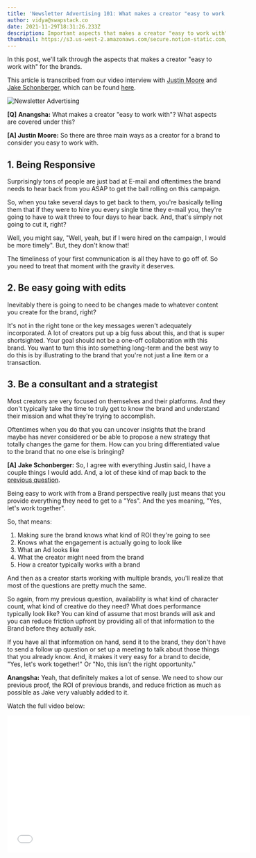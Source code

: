 ```yaml
---
title: 'Newsletter Advertising 101: What makes a creator "easy to work with"?'
author: vidya@swapstack.co
date: 2021-11-29T18:31:26.233Z
description: Important aspects that makes a creator "easy to work with" for the brands.
thumbnail: https://s3.us-west-2.amazonaws.com/secure.notion-static.com/e817ff6b-cdc9-4c6b-9593-fbbd47cedf15/Newsletter_Advertising_101_%281%29.jpg?X-Amz-Algorithm=AWS4-HMAC-SHA256&X-Amz-Content-Sha256=UNSIGNED-PAYLOAD&X-Amz-Credential=AKIAT73L2G45EIPT3X45%2F20211129%2Fus-west-2%2Fs3%2Faws4_request&X-Amz-Date=20211129T183607Z&X-Amz-Expires=86400&X-Amz-Signature=0153c9a13bb7c4eca2d3f87b0b364dc97116656fd71672ccd480730f380fc3e0&X-Amz-SignedHeaders=host&response-content-disposition=filename%20%3D%22Newsletter%2520Advertising%2520101%2520%281%29.jpg%22&x-id=GetObject
---
```

In this post, we'll talk through the aspects that makes a creator "easy to work with" for the brands.

This article is transcribed from our video interview with [Justin Moore](https://www.youtube.com/c/CreatorWizard) and [Jake Schonberger](https://www.linkedin.com/in/jakeschonberger/), which can be found [here](https://www.notion.so/Episode-1-Elements-of-a-clever-pitch-to-a-brand-3fbaa56c5f7a42b394b821ce6c864c91).

![Newsletter Advertising](newsletter-advertising-101-1-.jpg "Important aspects that makes a creator \"easy to work with\".")

**\[Q]** **Anangsha:** What makes a creator "easy to work with"? What aspects are covered under this?

**\[A] Justin Moore:** So there are three main ways as a creator for a brand to consider you easy to work with.



## 1. Being Responsive

Surprisingly tons of people are just bad at E-mail and oftentimes the brand needs to hear back from you ASAP to get the ball rolling on this campaign.

So, when you take several days to get back to them, you're basically telling them that if they were to hire you every single time they e-mail you, they're going to have to wait three to four days to hear back. And, that's simply not going to cut it, right?

Well, you might say, "Well, yeah, but if I were hired on the campaign, I would be more timely". But, they don't know that!

The timeliness of your first communication is all they have to go off of. So you need to treat that moment with the gravity it deserves.



## 2. Be easy going with edits

Inevitably there is going to need to be changes made to whatever content you create for the brand, right?

It's not in the right tone or the key messages weren't adequately incorporated. A lot of creators put up a big fuss about this, and that is super shortsighted. Your goal should not be a one-off collaboration with this brand. You want to turn this into something long-term and the best way to do this is by illustrating to the brand that you're not just a line item or a transaction.



## 3. Be a consultant and a strategist

Most creators are very focused on themselves and their platforms. And they don't typically take the time to truly get to know the brand and understand their mission and what they're trying to accomplish.

Oftentimes when you do that you can uncover insights that the brand maybe has never considered or be able to propose a new strategy that totally changes the game for them. How can you bring differentiated value to the brand that no one else is bringing?



**\[A]** **Jake Schonberger:** So, I agree with everything Justin said, I have a couple things I would add. And, a lot of these kind of map back to the [previous question](https://swapstack.co/newsletter-advertising-101-elements-of-a-clever-pitch-to-a-brand/).

Being easy to work with from a Brand perspective really just means that you provide everything they need to get to a "Yes". And the yes meaning, "Yes, let's work together".

So, that means:

1. Making sure the brand knows what kind of ROI they're going to see
2. Knows what the engagement is actually going to look like
3. What an Ad looks like
4. What the creator might need from the brand
5. How a creator typically works with a brand

And then as a creator starts working with multiple brands, you'll realize that most of the questions are pretty much the same.

So again, from my previous question, availability is what kind of character count, what kind of creative do they need? What does performance typically look like? You can kind of assume that most brands will ask and you can reduce friction upfront by providing all of that information to the Brand before they actually ask.

If you have all that information on hand, send it to the brand, they don't have to send a follow up question or set up a meeting to talk about those things that you already know. And, it makes it very easy for a brand to decide, "Yes, let's work together!" Or "No, this isn't the right opportunity."

**Anangsha:** Yeah, that definitely makes a lot of sense. We need to show our previous proof, the ROI of previous brands, and reduce friction as much as possible as Jake very valuably added to it.



Watch the full video below:

<iframe width="560" height="315" src="[](https://www.youtube.com/embed/0L9nYwercfg)<https://www.youtube.com/embed/0L9nYwercfg>" title="YouTube video player" frameborder="0" allow="accelerometer; autoplay; clipboard-write; encrypted-media; gyroscope; picture-in-picture" allowfullscreen></iframe>